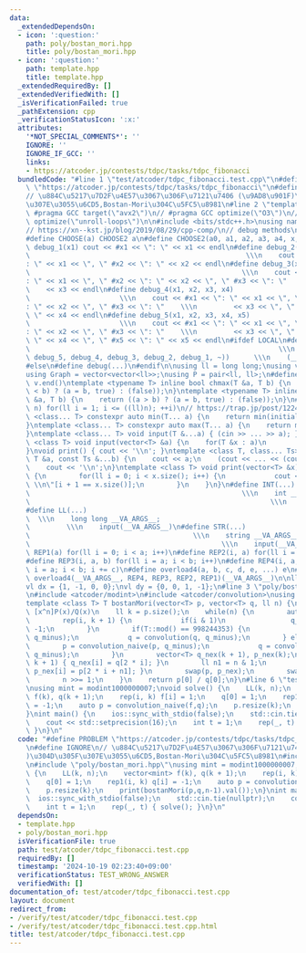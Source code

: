 ```yaml
---
data:
  _extendedDependsOn:
  - icon: ':question:'
    path: poly/bostan_mori.hpp
    title: poly/bostan_mori.hpp
  - icon: ':question:'
    path: template.hpp
    title: template.hpp
  _extendedRequiredBy: []
  _extendedVerifiedWith: []
  _isVerificationFailed: true
  _pathExtension: cpp
  _verificationStatusIcon: ':x:'
  attributes:
    '*NOT_SPECIAL_COMMENTS*': ''
    IGNORE: ''
    IGNORE_IF_GCC: ''
    links:
    - https://atcoder.jp/contests/tdpc/tasks/tdpc_fibonacci
  bundledCode: "#line 1 \"test/atcoder/tdpc_fibonacci.test.cpp\"\n#define PROBLEM\
    \ \"https://atcoder.jp/contests/tdpc/tasks/tdpc_fibonacci\"\n#define IGNORE\n\
    // \u884C\u5217\u7D2F\u4E57\u3067\u306F\u7121\u7406 (\u9AD8\u901F)\u304D\u305F\
    \u307E\u3055\u6CD5,Bostan-Mori\u304C\u5FC5\u8981\n#line 2 \"template.hpp\"\n//\
    \ #pragma GCC target(\"avx2\")\n// #pragma GCC optimize(\"O3\")\n// #pragma GCC\
    \ optimize(\"unroll-loops\")\n\n#include <bits/stdc++.h>\nusing namespace std;\n\
    // https://xn--kst.jp/blog/2019/08/29/cpp-comp/\n// debug methods\n// usage: debug(x,y);\n\
    #define CHOOSE(a) CHOOSE2 a\n#define CHOOSE2(a0, a1, a2, a3, a4, x, ...) x\n#define\
    \ debug_1(x1) cout << #x1 << \": \" << x1 << endl\n#define debug_2(x1, x2)   \
    \                                                     \\\n    cout << #x1 << \"\
    : \" << x1 << \", \" #x2 << \": \" << x2 << endl\n#define debug_3(x1, x2, x3)\
    \                                                    \\\n    cout << #x1 << \"\
    : \" << x1 << \", \" #x2 << \": \" << x2 << \", \" #x3 << \": \"    \\\n     \
    \    << x3 << endl\n#define debug_4(x1, x2, x3, x4)                          \
    \                      \\\n    cout << #x1 << \": \" << x1 << \", \" #x2 << \"\
    : \" << x2 << \", \" #x3 << \": \"    \\\n         << x3 << \", \" #x4 << \":\
    \ \" << x4 << endl\n#define debug_5(x1, x2, x3, x4, x5)                      \
    \                      \\\n    cout << #x1 << \": \" << x1 << \", \" #x2 << \"\
    : \" << x2 << \", \" #x3 << \": \"    \\\n         << x3 << \", \" #x4 << \":\
    \ \" << x4 << \", \" #x5 << \": \" << x5 << endl\n#ifdef LOCAL\n#define debug(...)\
    \                                                             \\\n    CHOOSE((__VA_ARGS__,\
    \ debug_5, debug_4, debug_3, debug_2, debug_1, ~))      \\\n    (__VA_ARGS__)\n\
    #else\n#define debug(...)\n#endif\n\nusing ll = long long;\nusing vl = vector<ll>;\n\
    using Graph = vector<vector<ll>>;\nusing P = pair<ll, ll>;\n#define all(v) v.begin(),\
    \ v.end()\ntemplate <typename T> inline bool chmax(T &a, T b) {\n    return ((a\
    \ < b) ? (a = b, true) : (false));\n}\ntemplate <typename T> inline bool chmin(T\
    \ &a, T b) {\n    return ((a > b) ? (a = b, true) : (false));\n}\n#define rep1(i,\
    \ n) for(ll i = 1; i <= ((ll)n); ++i)\n// https://trap.jp/post/1224/\ntemplate\
    \ <class... T> constexpr auto min(T... a) {\n    return min(initializer_list<common_type_t<T...>>{a...});\n\
    }\ntemplate <class... T> constexpr auto max(T... a) {\n    return max(initializer_list<common_type_t<T...>>{a...});\n\
    }\ntemplate <class... T> void input(T &...a) { (cin >> ... >> a); }\ntemplate\
    \ <class T> void input(vector<T> &a) {\n    for(T &x : a)\n        cin >> x;\n\
    }\nvoid print() { cout << '\\n'; }\ntemplate <class T, class... Ts> void print(const\
    \ T &a, const Ts &...b) {\n    cout << a;\n    (cout << ... << (cout << ' ', b));\n\
    \    cout << '\\n';\n}\ntemplate <class T> void print(vector<T> &x) {\n    if(x.size())\
    \ {\n        for(ll i = 0; i < x.size(); i++) {\n            cout << x[i] << \"\
    \ \\n\"[i + 1 == x.size()];\n        }\n    }\n}\n#define INT(...)           \
    \                                                    \\\n    int __VA_ARGS__;\
    \                                                           \\\n    input(__VA_ARGS__)\n\
    #define LL(...)                                                              \
    \  \\\n    long long __VA_ARGS__;                                            \
    \         \\\n    input(__VA_ARGS__)\n#define STR(...)                       \
    \                                        \\\n    string __VA_ARGS__;         \
    \                                               \\\n    input(__VA_ARGS__)\n#define\
    \ REP1(a) for(ll i = 0; i < a; i++)\n#define REP2(i, a) for(ll i = 0; i < a; i++)\n\
    #define REP3(i, a, b) for(ll i = a; i < b; i++)\n#define REP4(i, a, b, c) for(ll\
    \ i = a; i < b; i += c)\n#define overload4(a, b, c, d, e, ...) e\n#define rep(...)\
    \ overload4(__VA_ARGS__, REP4, REP3, REP2, REP1)(__VA_ARGS__)\n\nll inf = 3e18;\n\
    vl dx = {1, -1, 0, 0};\nvl dy = {0, 0, 1, -1};\n#line 3 \"poly/bostan_mori.hpp\"\
    \n#include <atcoder/modint>\n#include <atcoder/convolution>\nusing namespace atcoder;\n\
    template <class T> T bostanMori(vector<T> p, vector<T> q, ll n) {\n    // return\
    \ [x^n]P(x)/Q(x)\n    ll k = p.size();\n    while(n) {\n        auto q_minus(q);\n\
    \        rep(i, k + 1) {\n            if(i & 1)\n                q_minus[i] *=\
    \ -1;\n        }\n        if(T::mod() == 998244353) {\n            p = convolution(p,\
    \ q_minus);\n            q = convolution(q, q_minus);\n        } else {\n    \
    \        p = convolution_naive(p, q_minus);\n            q = convolution_naive(q,\
    \ q_minus);\n        }\n        vector<T> q_nex(k + 1), p_nex(k);\n        rep(i,\
    \ k + 1) { q_nex[i] = q[2 * i]; }\n        ll n1 = n & 1;\n        rep(i, k) {\
    \ p_nex[i] = p[2 * i + n1]; }\n        swap(p, p_nex);\n        swap(q, q_nex);\n\
    \        n >>= 1;\n    }\n    return p[0] / q[0];\n}\n#line 6 \"test/atcoder/tdpc_fibonacci.test.cpp\"\
    \nusing mint = modint1000000007;\nvoid solve() {\n    LL(k, n);\n    vector<mint>\
    \ f(k), q(k + 1);\n    rep(i, k) f[i] = 1;\n    q[0] = 1;\n    rep1(i, k) q[i]\
    \ = -1;\n    auto p = convolution_naive(f,q);\n    p.resize(k);\n    print(bostanMori(p,q,n-1).val());\n\
    }\nint main() {\n    ios::sync_with_stdio(false);\n    std::cin.tie(nullptr);\n\
    \    cout << std::setprecision(16);\n    int t = 1;\n    rep(_, t) { solve();\
    \ }\n}\n"
  code: "#define PROBLEM \"https://atcoder.jp/contests/tdpc/tasks/tdpc_fibonacci\"\
    \n#define IGNORE\n// \u884C\u5217\u7D2F\u4E57\u3067\u306F\u7121\u7406 (\u9AD8\u901F\
    )\u304D\u305F\u307E\u3055\u6CD5,Bostan-Mori\u304C\u5FC5\u8981\n#include \"template.hpp\"\
    \n#include \"poly/bostan_mori.hpp\"\nusing mint = modint1000000007;\nvoid solve()\
    \ {\n    LL(k, n);\n    vector<mint> f(k), q(k + 1);\n    rep(i, k) f[i] = 1;\n\
    \    q[0] = 1;\n    rep1(i, k) q[i] = -1;\n    auto p = convolution_naive(f,q);\n\
    \    p.resize(k);\n    print(bostanMori(p,q,n-1).val());\n}\nint main() {\n  \
    \  ios::sync_with_stdio(false);\n    std::cin.tie(nullptr);\n    cout << std::setprecision(16);\n\
    \    int t = 1;\n    rep(_, t) { solve(); }\n}\n"
  dependsOn:
  - template.hpp
  - poly/bostan_mori.hpp
  isVerificationFile: true
  path: test/atcoder/tdpc_fibonacci.test.cpp
  requiredBy: []
  timestamp: '2024-10-19 02:23:40+09:00'
  verificationStatus: TEST_WRONG_ANSWER
  verifiedWith: []
documentation_of: test/atcoder/tdpc_fibonacci.test.cpp
layout: document
redirect_from:
- /verify/test/atcoder/tdpc_fibonacci.test.cpp
- /verify/test/atcoder/tdpc_fibonacci.test.cpp.html
title: test/atcoder/tdpc_fibonacci.test.cpp
---
```

